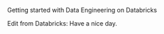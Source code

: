 <p>Getting started with Data Engineering on Databricks</p>
<p>Edit from Databricks: Have a nice day.</p>
